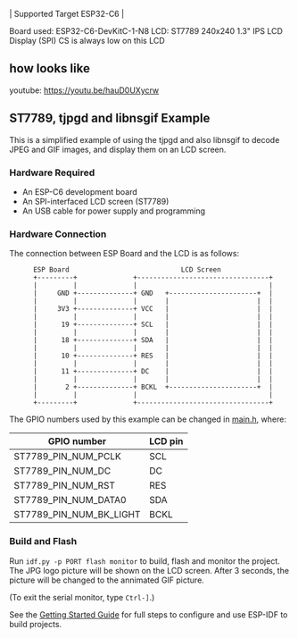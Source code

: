 | Supported Target ESP32-C6 | 

Board used: ESP32-C6-DevKitC-1-N8
LCD: ST7789 240x240 1.3" IPS LCD Display (SPI) CS is always low on this LCD

## how looks like
youtube:
https://youtu.be/hauD0UXycrw


## ST7789, tjpgd and libnsgif Example
This is a simplified example of using the tjpgd and also libnsgif to decode JPEG and GIF images, and display them on an LCD screen.

### Hardware Required

* An ESP-C6 development board
* An SPI-interfaced LCD screen (ST7789)
* An USB cable for power supply and programming

### Hardware Connection

The connection between ESP Board and the LCD is as follows:

```
      ESP Board                            LCD Screen
      +---------+              +---------------------------------+
      |         |              |                                 |
      |     GND +--------------+ GND   +----------------------+  |
      |         |              |       |                      |  |
      |     3V3 +--------------+ VCC   |                      |  |
      |         |              |       |                      |  |
      |      19 +--------------+ SCL   |                      |  |
      |         |              |       |                      |  |
      |      18 +--------------+ SDA   |                      |  |
      |         |              |       |                      |  |
      |      10 +--------------+ RES   |                      |  |
      |         |              |       |                      |  |
      |      11 +--------------+ DC    |                      |  |
      |         |              |       |                      |  |
      |       2 +--------------+ BCKL  +----------------------+  |
      |         |              |                                 |
      +---------+              +---------------------------------+
```

The GPIO numbers used by this example can be changed in [main.h](main/main.h), where:

| GPIO number              | LCD pin |
| ------------------------ | ------- |
| ST7789_PIN_NUM_PCLK      | SCL     |
| ST7789_PIN_NUM_DC        | DC      |
| ST7789_PIN_NUM_RST       | RES     |
| ST7789_PIN_NUM_DATA0     | SDA     |
| ST7789_PIN_NUM_BK_LIGHT  | BCKL    |


### Build and Flash

Run `idf.py -p PORT flash monitor` to build, flash and monitor the project. The JPG logo picture will be shown on the LCD screen. After 3 seconds, the picture will be changed to the annimated GIF picture.

(To exit the serial monitor, type ``Ctrl-]``.)

See the [Getting Started Guide](https://docs.espressif.com/projects/esp-idf/en/latest/get-started/index.html) for full steps to configure and use ESP-IDF to build projects.

